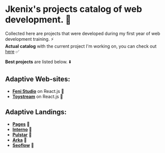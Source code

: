 # Jkenix's projects catalog of web development. 🙌    

Collected here are projects that were developed during my first year of web development training. ⚡  
**Actual catalog** with the current project I'm working on, you can check out [here](https://github.com/jkenix/jkenix-projects) ✅  

**Best projects** are listed below. ⬇️  

## Adaptive Web-sites:
- [**Feni Studio**](https://github.com/jkenix/jkenix.github.io/tree/feni) on React.js 🔗  
- [**Toystream**](https://github.com/jkenix/jkenix.github.io/tree/toystream) on React.js 🔗   
## Adaptive Landings:  
- [**Pages**](https://github.com/jkenix/jkenix.github.io/tree/pages-page) 🔗  
- [**Interno**](https://github.com/jkenix/jkenix.github.io/tree/interno) 🔗  
- [**Pulstar**](https://github.com/jkenix/jkenix.github.io/tree/pulstar) 🔗
- [**Arka**](https://github.com/jkenix/jkenix.github.io/tree/arka) 🔗  
- [**Seoflow**](https://github.com/jkenix/jkenix.github.io/tree/seoflow) 🔗  
